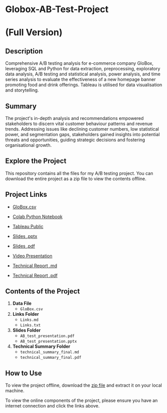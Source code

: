 # Globox-AB-Test-Project
# (Full Version)

## Description

Comprehensive A/B testing analysis for e-commerce company GloBox, leveraging SQL and Python for data extraction, preprocessing, exploratory data analysis, A/B testing and statistical analysis, power analysis, and time series analysis to evaluate the effectiveness of a new homepage banner promoting food and drink offerings. Tableau is utilised for data visualisation and storytelling.


## Summary

The project's in-depth analysis and recommendations empowered stakeholders to discern vital customer behaviour patterns and revenue trends. Addressing issues like declining customer numbers, low statistical power, and segmentation gaps, stakeholders gained insights into potential threats and opportunities, guiding strategic decisions and fostering organisational growth.

## Explore the Project

This repository contains all the files for my A/B testing project. You can download the entire project as a zip file to view the contents offline.

## Project Links

- [GloBox.csv](https://drive.google.com/file/d/1UsHeCBkZksDYIP7HcyEWenXEamPs4n2S/view?usp=sharing![image](https://github.com/ang2887/Globox-AB-Test-Project/assets/166133394/d80753e7-26f2-44b3-ac34-1943757f1e64)
)

- [Colab Python Notebook](https://drive.google.com/drive/folders/1rCWirz5UkWQNW2AuRAFYctGEG2J2pVpQ?usp=drive_link)

- [Tableau Public](https://public.tableau.com/views/GloBox_viz/49_TotalAmountSpentperDaydrop88_3?:language=en-GB&:sid=&:display_count=n&:origin=viz_share_link)

- [Slides .pptx](https://1drv.ms/p/c/a5a36a4b590607f0/EaJN9H3Y9w5NnNHlJHgQ4fYBMq52BVSybCIGmQ63PR50xg)

- [Slides .pdf](https://drive.google.com/file/d/12tPGam7VQLiEF8do3G0UlMqXU4REsUfx/view?usp=sharing)

- [Video Presentation](https://1drv.ms/p/c/a5a36a4b590607f0/ER5fPkvnbGdMjjv88cRtfqIBSS3ICdFoIYrjxBEvecNS3Q)

- [Technical Report .md](https://drive.google.com/file/d/1FgtMyBq9rbK8wymp96b_272h4936RiZv/view?usp=sharing)

- [Technical Report .pdf](https://drive.google.com/file/d/1H1STl3ZgVpzlnwglfmplbdM2fWJaYI1j/view?usp=sharing)

## Contents of the Project

1. **Data File**
    - `GloBox.csv`
2. **Links Folder**
    - `Links.md`
    - `Links.txt`
3. **Slides Folder**
    - `AB_test_presentation.pdf`
    - `AB_test_presentation.pptx`
4. **Technical Summary Folder**
    - `technical_summary_final.md`
    - `technical_summary_final.pdf`

## How to Use

To view the project offline, download the [zip file](./GloBox_AB_test_Project.zip) and extract it on your local machine.

To view the online components of the project, please ensure you have an internet connection and click the links above.
